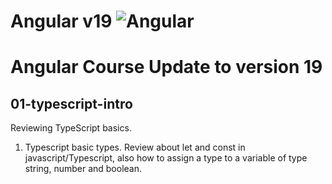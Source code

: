 # Angular v19 ![Angular](https://img.shields.io/badge/angular-%23DD0031.svg?style=for-the-badge&logo=angular&logoColor=white)

# Angular Course Update to version 19

## 01-typescript-intro
Reviewing TypeScript basics.

01. Typescript basic types. Review about let and const in javascript/Typescript, also how to assign a type to a variable of type string, number and boolean.




